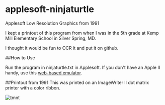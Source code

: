 # applesoft-ninjaturtle
Applesoft Low Resolution Graphics from 1991

I kept a printout of this program from when I was in the 5th grade at Kemp Mill Elementary School in Silver Spring, MD.  

I thought it would be fun to OCR it and put it on github.

##How to Use

Run the program in ninjaturtle.txt in Applesoft.  If you don't have an Apple II handy, use this [web-based emulator](http://www.calormen.com/jsbasic/index.htm).

##Printout from 1991
This was printed on an ImageWriter II dot matrix printer with a color ribbon.

![tmnt](https://cloud.githubusercontent.com/assets/1833820/8867779/10f0b120-319c-11e5-8556-b21928a75943.jpeg)
